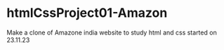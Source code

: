 # htmlCssProject01-Amazon
Make a clone of Amazone india website to study html and css
started on 23.11.23
